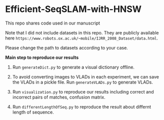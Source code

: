 # Efficient-SeqSLAM-with-HNSW
This repo shares code used in our manuscript

Note that I did not include datasets in this repo. They are publicly available here `https://www.robots.ox.ac.uk/~mobile/IJRR_2008_Dataset/data.html`.

Please change the path to datasets according to your case.


**Main step to reproduce our results**

1. Run `generateDict.py` to generate a visual dictionary offline.

2. To avoid converting images to VLADs in each experiment, we can save the VLADs in a pickle file.
Run `generateVLADs.py` to generate  VLADs.

3. Run `visualization.py` to reproduce our results including correct and incorrect pairs of matches, confusion matrix.

4. Run `differentLengthOfSeq.py` to reproduce the result about differnt length of sequence.